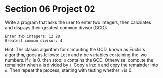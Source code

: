 # Section 06 Project 02

Write a program that asks the user to enter two integers, then calculates and displays their greatest common divisor (GCD):
```text
Enter two integers: 12 28
Greatest common divisor: 4
```
Hint: The classic algorithm for computing the GCD, known as Euclid's algorithm, goes as follows: Let `m` and `n` be variables containing the two numbers. If `n` is 0, then stop: `m` contains the GCD. Otherwise, compute the remainder when `m` is divided by `n`. Copy `n` into `m` and copy the remainder into `n`. Then repeat the process, starting with testing whether `n` is 0.

